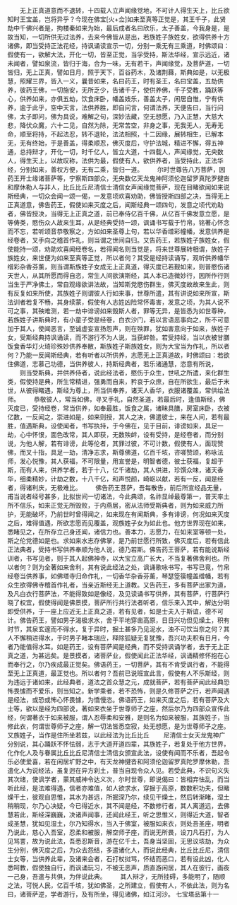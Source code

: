 <!-- { "loadSidebar": true } -->
　　无上正真道意而不退转，十四载人立声闻缘觉地，不可计人得生天上，比丘欲知时王宝盖，岂将异乎？今现在佛宝[火+佥]如来至真等正觉是，其王千子，此贤劫中千佛兴者是，拘楼秦如来为始，最后成者名曰欣乐，太子善盖，今我身是，是故当知，一切所供无过法养，去来今佛皆从是出，若族姓子族姓女，欲得供养十方诸佛，即当受持正法花经，持讽诵读宣示一切，分别一乘无有三乘道，时佛颂曰：假使有一，欲解大法，开化一切，皆至正觉，当孚受持，斯法华经，宣示远近，诸未闻者，譬如泉流，皆归于海，合为一味，无有若干，声闻缘觉，及菩萨道，一切皆归，无上正真，譬如日月，照于天下，百谷药木，及诸荆蕀，斯典如是，以无极慧，照耀三界，皆入一义，曩昔如来，名曰药王，时有圣王，名曰宝盖，五劫供养，彼药王佛，一切施安，无所乏少，告诸千子，使供养佛，千子受教，踊跃等心，供养如来，亦俱五劫，饮食床卧，幡盖妓乐，善盖太子，闲居自惟，宁有供养，逾于此乎，空中天言，法供养胜，即自问言，何谓法养，天便告曰，当行问佛，太子即问，佛为具说，难解之句，深妙法藏，空无想愿，乃入正慧，大慈大悲，降伏众魔，六十二见，自然为除，无常苦空，非身之事，无我无人，无寿无命，顺至将持，不起法忍，转不退轮，法法相照，十二因缘，展转相生，已解本无，无有终始，于是善盖，得柔顺忍，佛灭度后，守护法城，精进不懈，得五神通，总持辩才，开化一切，时千亿人，皆立大道，十四载人，声闻缘觉，无央数人，得生天上，以故叹称，法供为最，假使有人，欲供养者，当受持此，正法华经，分别如来，善权方便，无有二乘，皆归一道。
　　尔时世尊告八万菩萨，因药王开士缘诸菩萨等，宁察斯四部众，无央数亿天龙鬼神阿须伦迦留罗真陀罗揵沓和摩休勒人与非人，比丘比丘尼清信士清信女声闻缘觉菩萨，现在目睹欲闻如来说斯经典，一切众会闻一颂一偈，一发意顷欢喜劝助，佛皆授斯四部之决，当得无上正真道意，佛告药王，假使如来灭度之后，闻斯经典一颂四句，发意之顷代劝助者，佛皆授决，当得无上正真之道，前已奉侍亿百千佛，从亿百千佛发意立愿，是等俦类，愍伤众人故来生耳，从是经典受持一颂，讽诵书写载于竹帛，铭著心怀念而不忘，若听颂音恭敬察之，方如如来圣尊上句，若以华香缯彩幢幡，发意供养是经卷者，叉手向之稽首作礼，则当谓之世间自归。又告药王，若族姓子族姓女，假使能持一颂，劝助欢喜闻经卷名，若得闻名则当觉是，将来世尊展转相谓，族姓子族姓女，来世便为如来至真等正觉，所以者何？其受是经持读诵写，观听供养幡华缯彩杂香芬薰，则当谓斯族姓子女成无上正真道，得灭度已若觐如来，则普愍伤诸天世人，从其所愿而得自恣，常生人间欲演斯经，其人本已造微妙行，因所作行则当生于严净佛土，常自观缘欲讲法故，当知斯党愍伤群生，佛灭度故故来生此，则有反复如来所使，其族姓子则谓彼人行如来事，世尊所遣，其有讲说如来所宣，斯法训者若复不畅，其身续蒙，假使有人志姓凶险常怀毒害，发意之顷，为其人说不可之事，其殃难测，若一劫中诽谤如来毁斯人者，罪等无异，是皆悉为如世尊种，若族姓子讲斯典时，有小童子受是经卷，白衣沙门，若以言语恶事向之，所不可意加于其人，使闻恶言，至诚虚妄宣扬怨声，则在殃罪，犹如害意向于如来，族姓子女，受斯经典持讽诵读，而不游行不为人说，当获衅咎。若受持经，当以衣被甘膳饭食香华灯火琦珍殊妙供养奉散，斯族姓子斯族姓女，则为大宝当为作礼，所以者何？乃能一反闻斯经典，若有听者以所供养，志愿无上正真道故，时佛颂曰：若欲住佛道，志慕己功德，当供养彼人，持斯经典者，若乐诸通慧，恣意有所说，
　　则当受斯典，并供养侍者，说此经法者，愍伤于众生，世吼之所遣，来化群生类，假使持是典，所生常精进，强勇而自来，矜哀于众庶，自在所欲生，最后于末世，从彼得睹遇，斯经为尊上，所当供奉养，诸天人香华，衣服诸覆盖，常供给法师。
　　恭敬彼人，常当如佛，寻叉手礼，自然圣道，若最后时，逢值斯经，佛灭度已，受持经卷，常当供养，如奉最胜，饭食之属，诸昧具膳，房室床卧，衣被亿数，一反闻之，崇进如是，如来则授，其人之决，佛遣彼士，来在人间，若有最胜，值遇斯典，设使闻者，书写执持，于今佛在，见于目前，诽谤如来，具足一劫，心中怀恨，面色改常，其人即获，无数殃衅，设有受持，是经卷者，而分别说，为他人解，若有诽谤，此等伦者，其罪过彼，不可计数，假使有人，面现赞佛，而叉十指，具足一劫，清净志求，斯尊佛道，亿百千垓，咨嗟赞颂，称咏法师，发心悦豫，其人获福，不可限量，用宣誉是，明智者德，彼士获福，复超于斯，而有人来，供养学者，若于十八，亿千诸劫，其人供进，珍馔众味，诸天香华，细柔精妙，计劫之数，十八千亿，和声悦颜，崎岖以献，若有一反，闻是经者，得诸利庆，无极难比。
　　佛告药王菩萨，吾每散告，前后所宣经品无量，甫当说者经号甚多，比拟世间一切诸法，今此典颂，名祚显绰最尊第一，普天率土所不信乐，如来正觉无所毁败，于内燕居，密从法师受斯典者，则为如来威力所护，无能破坏，乃前世时曾得闻之，如来现在有闻斯典，多有诽谤，何况如来灭度之后，难得值遇，所欲志愿而见覆盖，观族姓子女为如此也。他方世界现在如来，悉睹见之，在所存立己身还闻，诸信力也。善本力，志愿力，在如来室等顿一处，斯之伦党德如是也。求如来水志存佛掌，是乃前世愿行所致，佛灭度后，若有信此正法典者，受持书写供养奉顺为他人说，德乃若斯。佛告药王菩萨，若有能说斯经训者，书写见者，则于其人起佛神寺，以大宝立高广长大，不当复著佛舍利也。所以者何？则为全著如来舍利，其有说此经法之处，讽诵歌咏书写，书写已竟，竹帛经卷当供养事，如佛塔寺归命作礼，一切香华杂香芬薰，琴瑟箜篌幢盖缯幡，若有众生欲得佛寺稽首作礼者，当亲近斯经无上道教。又告药王，多有菩萨出家为道，及凡白衣行菩萨法，不能得致如是像经，及见读诵书写供养，其有菩萨，行菩萨行晓了权宜，假使得闻是佛景摸，菩萨所行共行法者听者，信乐来入其中，解达分明即受供养，于一座上应近无上正真之道，若有见者，如是士夫入于斯谊，德不可计。佛告药王，譬如男子渴极求水，舍于平地穿凿高原，日日兴功但见燥土，积有时节，其泉玄邃而不得水，复于异时，掘土甚多乃见泥水，浊不可饮当奈之何？其人不懈稍进得水，于时男子睹本瑞应，释除狐疑无复犹豫，吾兴功夫积有日月，今者乃能值得水耳。如是药王，设有菩萨闻是经典，而不受持讽诵学者，去于无上正真之道，为甚远矣。是景摸者，诸菩萨业，假使闻此正法华经，讽诵精修怀抱在心而奉行之，尔乃疾成最正觉矣。佛语药王，一切菩萨，其有不肯受讽行者，不能得至无上正真道，最正觉也。所以者何？吾前已说班宣此言，假使有人不乐斯经，则为违远于诸如来，此经典者，道法之首众慧之元，成就菩萨，若有菩萨闻此经典恐怖畏懅而不爱乐，则当知之。新学乘者，若不恐怖，则是久修菩萨之行，若声闻遇是经法，或恐或怖心怀畏懅，为憍慢恣。佛语药王，如来灭度之后，若有菩萨及大士等，欲以是经为四部说，著如来衣坐于世尊师子之座，然后尔乃为四部众宣传此经，何谓著衣于如来被服，谓人忍辱柔和安雅，是则名为如来被服，其族姓子，当修此衣，何谓世尊师子之座，解一切法皆悉空寂，处无想愿，是为世尊师子之座。又族姓子，当作是住所坐若兹，以此经法为比丘比丘
　　尼清信士女天龙鬼神广分别说，其心踊跃不怀怯弱，志于大道开道四辈，其族姓子，若复处于他方世界，化作化人及与眷属比丘比丘尼清信士清信女颁宣此法，设使有闻而不乐者，吾起令乐必使爱喜，若在闲居圹野之中，有天龙神揵沓和阿须伦迦留罗真陀罗摩休勒，吾遣化人为说经法，虽复迥在异方刹土，普当自现令众人见。若受此典，不识句义失其次绪，使讽学者，蒙其威神令达义次，尔时世尊，即说偈曰：皆相弃怯乱，而当听此经，是法难得遇，信者亦难值，如人欲求水，穿掘于高原，数数积功夫，但睹燥干土，彼观自思惟，其水为甚远，所掘深乃尔，续见干燥土，然后转渐睹，湿土稍稍现，尔乃心决疑，今已得近水，其不闻是经，不数修行者，其人离道远，去佛慧若此，斯经深巍巍，决诸声闻事，还闻此经王，听之思惟义，则得近大道，智者成圣慧，犹如见湿土，尔乃知得水，当入于佛室，被服如来衣，则处吾圣座，明者乃说此，慈心入吾室，忍柔和被服，解空师子座，而说无所畏，设刀凡石打，为人见骂詈，故为说此法，吾悉忍斯音，游在亿千土，吾身当坚固，无思议垓劫，为众生分别，佛灭度之后，为众去怨结，多遣诸化人，而说此经典，比丘比丘尼，清信士女等，当供养此辈，及诸来会者，石打杖挝骂，怀结而恶口，若有设此凶，化人悉呵教，假使独自行，而讽诵玩习，不被无恶声，质直游闲居，其人在彼行，画夜一己身，吾遣与共俱，为伴说此典。
　　其人辩才，无所挂碍，多能明了，随顺之法，可悦人民，亿百千垓，犹如佛圣，之所建立，假使有人，不依此法，则为名曰，诸菩萨逆，学者游行，及有所坐，得见诸佛，如江河沙。
七宝塔品第十一
